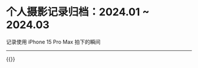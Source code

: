 # 个人摄影记录归档：2024.01 ~ 2024.03


记录使用 iPhone 15 Pro Max 拍下的瞬间

<!--more-->

---

{{<bilibili BV1o2421N7zc>}}

